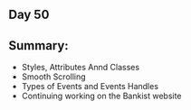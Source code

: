 ## Day 50

## Summary: 
* Styles, Attributes Annd Classes
* Smooth Scrolling
* Types of Events and Events Handles
* Continuing working on the Bankist website